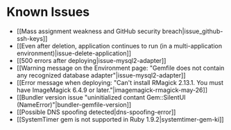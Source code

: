 # Known Issues

* [[Mass assignment weakness and GitHub security breach|issue_github-ssh-keys]]
* [[Even after deletion, application continues to run (in a multi-application environment)|issue-delete-application]]
* [[500 errors after deploying|issue-mysql2-adapter]]
* [[Warning message on the Environment page: "Gemfile does not contain any recognized database adapter"|issue-mysql2-adapter]]
* [[Error message when deploying: "Can't install RMagick 2.13.1. You must have ImageMagick 6.4.9 or later."|imagemagick-rmagick-may-26]]
* [[Bundler version issue "uninitialized contant Gem::SilentUI (NameError)"|bundler-gemfile-version]]
* [[Possible DNS spoofing detected|dns-spoofing-error]]
* [[SystemTimer gem is not supported in Ruby 1.9.2|systemtimer-gem-ki]]
